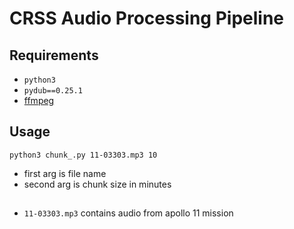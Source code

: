 # CRSS Audio Processing Pipeline

## Requirements
- `python3`
- `pydub==0.25.1`
- [ffmpeg](https://www.ffmpeg.org/download.html)

## Usage
`python3 chunk_.py 11-03303.mp3 10`
- first arg is file name
- second arg is chunk size in minutes


## 
- `11-03303.mp3` contains audio from apollo 11 mission

